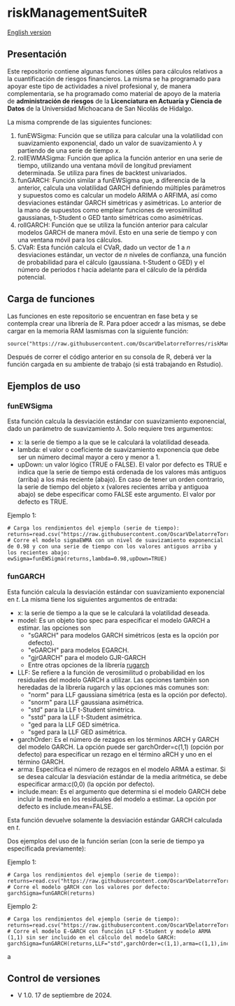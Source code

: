 # riskManagementSuiteR
[English version](/readMeEnglish.md)

## Presentación

Este repositorio contiene algunas funciones útiles para cálculos relativos a la cuantificación de riesgos financieros. La misma se ha programado para apoyar este tipo de actividades a nivel profesional y, de manera complementaria, se ha programado como material de apoyo de la materia de **administración de riesgos** de la **Licenciatura en Actuaría y Ciencia de Datos** de la Universidad Michoacana de San Nicolás de Hidalgo.

La misma comprende de las siguientes funciones:

1. funEWSigma: Función que se utiliza para calcular una la volatilidad con suavizamiento exponencial, dado un valor de suavizamiento $\lambda$ y partiendo de una serie de tiempo $x$.
2. rollEWMASigma: Función que aplica la función anterior en una serie de tiempo, utilizando una ventana móvil de longitud previament determinada. Se utiliza para fines de backtest univariados.
3. funGARCH: Función similar a funEWSigma que, a diferencia de la anterior, calcula una volatilidad GARCH definiendo múltiples parámetros y supuestos como es calcular un modelo ARIMA o ARFIMA, así como desviaciones estándar GARCH simétricas y asimétricas. Lo anterior de la mano de supuestos como emplear funciones de verosimilitud gaussianas, t-Student o GED tanto simétricas como asimétricas.
4. rollGARCH: Función que se utiliza la función anterior para calcular modelos GARCH de manera móvil. Esto en una serie de tiempo y con una ventana móvil para los cálculos.
5. CVaR: Esta función calcula el CVaR, dado un vector de 1 a $n$ desviaciones estándar, un vector de $n$ niveles de confianza, una función de probabilidad para el cálculo (gaussiana. t-Student o GED) y el número de periodos $t$ hacia adelante para el cálculo de la pérdida potencial. 

## Carga de funciones

Las funciones en este repositorio se encuentran en fase beta y se contempla crear una librería de R. Para pdoer accedr a las mismas, se debe cargar en la memoria RAM lasmismas con la siguiente función:

```{r}
source("https://raw.githubusercontent.com/OscarVDelatorreTorres/riskManagementSuiteR/main/riskManagementSuiteFunctions.R")
```
Después de correr el código anterior en su consola de R, deberá ver la función cargada en su ambiente de trabajo (si está trabajando en Rstudio).

## Ejemplos de uso
### funEWSigma
Esta función calcula la desviación estándar con suavizamiento exponencial, dado un parámetro de suavizamiento $\lambda$. Solo requiere tres argumentos:

- x: la serie de tiempo a la que se le calculará la volatilidad deseada.
- lambda: el valor o coeficiente de suavizamiento exponencia que debe ser un número decimal mayor a cero y menor a 1.
- upDown: un valor lógico (TRUE o FALSE). El valor por defecto es TRUE e indica que la serie de tiempo está ordenada de los valores más antiguos (arriba) a los más reciente (abajo). En caso de tener un orden contrario, la serie de tiempo del objeto x (valores recientes arriba y antiguoa abajo) se debe especificar como FALSE este argumento. El valor por defecto es TRUE.

Ejemplo 1:
```{r}
# Carga los rendimientos del ejemplo (serie de tiempo):
returns=read.csv("https://raw.githubusercontent.com/OscarVDelatorreTorres/riskManagementSuiteR/main/returns.csv")
# Corre el modelo sigmaEWMA con un nivel de suavizamiento exponencial de 0.98 y con una serie de tiempo con los valores antiguos arriba y los recientes abajo:
ewSigma=funEWSigma(returns,lambda=0.98,upDown=TRUE)
```

### funGARCH
Esta función calcula la desviación estándar con suavizamiento exponencial en $t$. La misma tiene los siguientes argumentos de entrada:
- x: la serie de tiempo a la que se le calculará la volatilidad deseada.
- model: Es un objeto tipo spec para especificar el modelo GARCH a estimar. las opciones son
    - "sGARCH" para modelos GARCH simétricos (esta es la opción por defecto).
    - "eGARCH" para modelos EGARCH.
    - "gjrGARCH" para el modelo GJR-GARCH
    - Entre otras opciones de la librería [rugarch](https://cran.r-project.org/web/packages/rugarch/rugarch.pdf)
- LLF: Se refiere a la función de verosimilitud o probabilidad en los residuales del modelo GARCH a utilizar. Las opciones también son heredadas de la librería rugarch y las opciones más comunes son:
    - "norm" para LLF gaussiana simétrica (esta es la opción por defecto).
    - "snorm" para LLF gaussiana asimétrica.
    - "std" para la LLF t-Student simétrica.
    - "sstd" para la LLF t-Student asimétrica.
    - "ged para la LLF GED simétrica.
    - "sged para la LLF GED asimétrica.
- garchOrder: Es el número de rezagos en los términos ARCH y GARCH del modelo GARCH. La opción puede ser garchOrder=c(1,1) (opción por defecto) para especificar un rezago en el término aRCH y uno en el término GARCH.
- arma: Especifica el número de rezagos en el modelo ARMA a estimar. Si se desea calcular la desviación estándar de la media aritmética, se debe especificar arma:c(0,0) (la opción por defecto).
- include.mean: Es el argumento que determina si el modelo GARCH debe incluir la media en los residuales del modelo a estimar. La opción por defecto es include.mean=FALSE.

Esta función devuelve solamente la desviación estándar GARCH calculada en $t$.

Dos ejemplos del uso de la función serían (con la serie de tiempo ya especificada previamente):

Ejemplo 1:
```{r}
# Carga los rendimientos del ejemplo (serie de tiempo):
returns=read.csv("https://raw.githubusercontent.com/OscarVDelatorreTorres/riskManagementSuiteR/main/returns.csv")
# Corre el modelo gARCH con los valores por defecto:
garchSigma=funGARCH(returns)
```

Ejemplo 2:
```{r}
# Carga los rendimientos del ejemplo (serie de tiempo):
returns=read.csv("https://raw.githubusercontent.com/OscarVDelatorreTorres/riskManagementSuiteR/main/returns.csv")
# Corre el modelo E-GARCH con función LLF t-Student y modelo ARMA (1,1) sin ser incluido en el cálculo del modelo GARCH:
garchSigma=funGARCH(returns,LLF="std",garchOrder=c(1,1),arma=c(1,1),include.mean=FALSE)
```

a

## Control de versiones

- V 1.0. 17 de septiembre de 2024.
